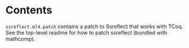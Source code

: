 # Contents

`ssreflect.ml4.patch` contains a patch to Ssreflect that works with TCoq. See the top-level readme for how to patch ssreflect (bundled with mathcomp).

